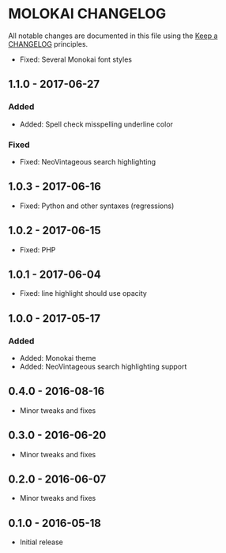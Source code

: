 # MOLOKAI CHANGELOG

All notable changes are documented in this file using the [Keep a CHANGELOG](http://keepachangelog.com/) principles.

* Fixed: Several Monokai font styles

## 1.1.0 - 2017-06-27

### Added

* Added: Spell check misspelling underline color

### Fixed

* Fixed: NeoVintageous search highlighting

## 1.0.3 - 2017-06-16

* Fixed: Python and other syntaxes (regressions)

## 1.0.2 - 2017-06-15

* Fixed: PHP

## 1.0.1 - 2017-06-04

* Fixed: line highlight should use opacity

## 1.0.0 - 2017-05-17

### Added

* Added: Monokai theme
* Added: NeoVintageous search highlighting support

## 0.4.0 - 2016-08-16

* Minor tweaks and fixes

## 0.3.0 - 2016-06-20

* Minor tweaks and fixes

## 0.2.0 - 2016-06-07

* Minor tweaks and fixes

## 0.1.0 - 2016-05-18

* Initial release
